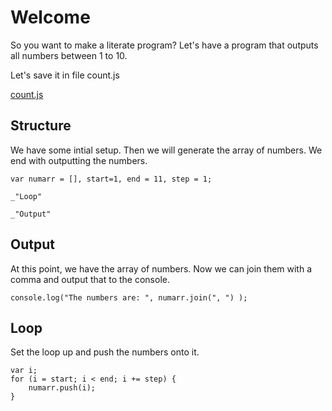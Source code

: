 # Welcome

So you want to make a literate program? Let's have a program that outputs all numbers between 1 to 10.

Let's save it in file count.js

[count.js](#Structure "save:")

## Structure 

We have some intial setup. Then we will generate the array of numbers. We end with outputting the numbers. 

    var numarr = [], start=1, end = 11, step = 1;

    _"Loop"

    _"Output"

## Output 

At this point, we have the array of numbers. Now we can join them with a comma and output that to the console.

    console.log("The numbers are: ", numarr.join(", ") );

## Loop

Set the loop up and push the numbers onto it. 

    var i;
    for (i = start; i < end; i += step) {
        numarr.push(i);
    }